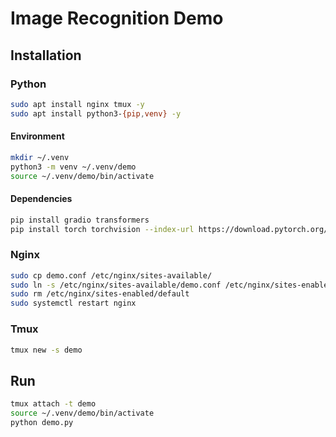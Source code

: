 # Image Recognition Demo

## Installation

### Python

```bash
sudo apt install nginx tmux -y
sudo apt install python3-{pip,venv} -y
```

#### Environment

```bash
mkdir ~/.venv
python3 -m venv ~/.venv/demo
source ~/.venv/demo/bin/activate
```

#### Dependencies

```bash
pip install gradio transformers
pip install torch torchvision --index-url https://download.pytorch.org/whl/cpu
```

### Nginx

```bash
sudo cp demo.conf /etc/nginx/sites-available/
sudo ln -s /etc/nginx/sites-available/demo.conf /etc/nginx/sites-enabled/
sudo rm /etc/nginx/sites-enabled/default
sudo systemctl restart nginx
```

### Tmux

```bash
tmux new -s demo
```

## Run

```bash
tmux attach -t demo
source ~/.venv/demo/bin/activate
python demo.py
```
